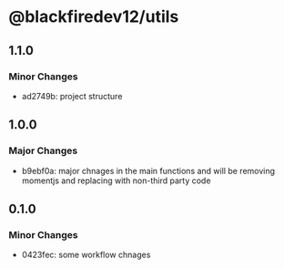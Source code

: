 # @blackfiredev12/utils

## 1.1.0

### Minor Changes

- ad2749b: project structure

## 1.0.0

### Major Changes

- b9ebf0a: major chnages in the main functions and will be removing momentjs and replacing with non-third party code

## 0.1.0

### Minor Changes

- 0423fec: some workflow chnages
